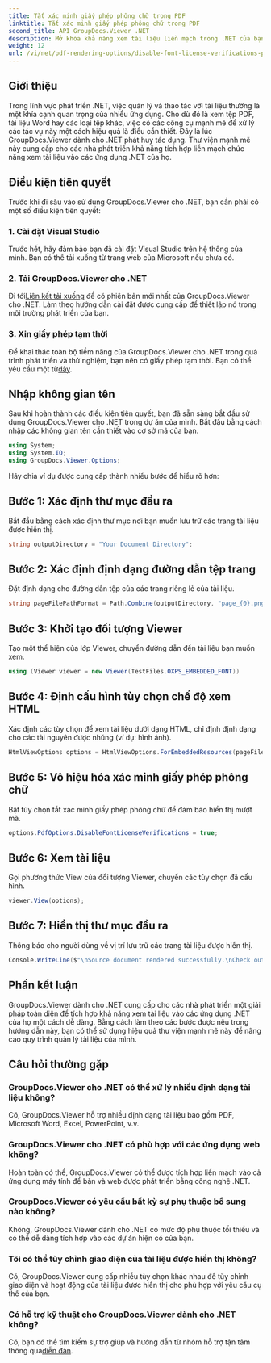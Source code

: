 ```yaml
---
title: Tắt xác minh giấy phép phông chữ trong PDF
linktitle: Tắt xác minh giấy phép phông chữ trong PDF
second_title: API GroupDocs.Viewer .NET
description: Mở khóa khả năng xem tài liệu liền mạch trong .NET của bạn với GroupDocs.Viewer dành cho .NET. Dễ dàng tích hợp và tùy chỉnh kết xuất tài liệu với mức độ phụ thuộc tối thiểu.
weight: 12
url: /vi/net/pdf-rendering-options/disable-font-license-verifications-pdf/
---
```

## Giới thiệu
Trong lĩnh vực phát triển .NET, việc quản lý và thao tác với tài liệu thường là một khía cạnh quan trọng của nhiều ứng dụng. Cho dù đó là xem tệp PDF, tài liệu Word hay các loại tệp khác, việc có các công cụ mạnh mẽ để xử lý các tác vụ này một cách hiệu quả là điều cần thiết. Đây là lúc GroupDocs.Viewer dành cho .NET phát huy tác dụng. Thư viện mạnh mẽ này cung cấp cho các nhà phát triển khả năng tích hợp liền mạch chức năng xem tài liệu vào các ứng dụng .NET của họ.
## Điều kiện tiên quyết
Trước khi đi sâu vào sử dụng GroupDocs.Viewer cho .NET, bạn cần phải có một số điều kiện tiên quyết:
### 1. Cài đặt Visual Studio
Trước hết, hãy đảm bảo bạn đã cài đặt Visual Studio trên hệ thống của mình. Bạn có thể tải xuống từ trang web của Microsoft nếu chưa có.
### 2. Tải GroupDocs.Viewer cho .NET
 Đi tới[Liên kết tải xuống](https://releases.groupdocs.com/viewer/net/) để có phiên bản mới nhất của GroupDocs.Viewer cho .NET. Làm theo hướng dẫn cài đặt được cung cấp để thiết lập nó trong môi trường phát triển của bạn.
### 3. Xin giấy phép tạm thời
 Để khai thác toàn bộ tiềm năng của GroupDocs.Viewer cho .NET trong quá trình phát triển và thử nghiệm, bạn nên có giấy phép tạm thời. Bạn có thể yêu cầu một từ[đây](https://purchase.groupdocs.com/temporary-license/).

## Nhập không gian tên
Sau khi hoàn thành các điều kiện tiên quyết, bạn đã sẵn sàng bắt đầu sử dụng GroupDocs.Viewer cho .NET trong dự án của mình. Bắt đầu bằng cách nhập các không gian tên cần thiết vào cơ sở mã của bạn.
```csharp
using System;
using System.IO;
using GroupDocs.Viewer.Options;
```

Hãy chia ví dụ được cung cấp thành nhiều bước để hiểu rõ hơn:
## Bước 1: Xác định thư mục đầu ra
Bắt đầu bằng cách xác định thư mục nơi bạn muốn lưu trữ các trang tài liệu được hiển thị.
```csharp
string outputDirectory = "Your Document Directory";
```
## Bước 2: Xác định định dạng đường dẫn tệp trang
Đặt định dạng cho đường dẫn tệp của các trang riêng lẻ của tài liệu.
```csharp
string pageFilePathFormat = Path.Combine(outputDirectory, "page_{0}.png");
```
## Bước 3: Khởi tạo đối tượng Viewer
Tạo một thể hiện của lớp Viewer, chuyển đường dẫn đến tài liệu bạn muốn xem.
```csharp
using (Viewer viewer = new Viewer(TestFiles.OXPS_EMBEDDED_FONT))
```
## Bước 4: Định cấu hình tùy chọn chế độ xem HTML
Xác định các tùy chọn để xem tài liệu dưới dạng HTML, chỉ định định dạng cho các tài nguyên được nhúng (ví dụ: hình ảnh).
```csharp
HtmlViewOptions options = HtmlViewOptions.ForEmbeddedResources(pageFilePathFormat);
```
## Bước 5: Vô hiệu hóa xác minh giấy phép phông chữ
Bật tùy chọn tắt xác minh giấy phép phông chữ để đảm bảo hiển thị mượt mà.
```csharp
options.PdfOptions.DisableFontLicenseVerifications = true;
```
## Bước 6: Xem tài liệu
Gọi phương thức View của đối tượng Viewer, chuyển các tùy chọn đã cấu hình.
```csharp
viewer.View(options);
```
## Bước 7: Hiển thị thư mục đầu ra
Thông báo cho người dùng về vị trí lưu trữ các trang tài liệu được hiển thị.
```csharp
Console.WriteLine($"\nSource document rendered successfully.\nCheck output in {outputDirectory}.");
```

## Phần kết luận
GroupDocs.Viewer dành cho .NET cung cấp cho các nhà phát triển một giải pháp toàn diện để tích hợp khả năng xem tài liệu vào các ứng dụng .NET của họ một cách dễ dàng. Bằng cách làm theo các bước được nêu trong hướng dẫn này, bạn có thể sử dụng hiệu quả thư viện mạnh mẽ này để nâng cao quy trình quản lý tài liệu của mình.
## Câu hỏi thường gặp
### GroupDocs.Viewer cho .NET có thể xử lý nhiều định dạng tài liệu không?
Có, GroupDocs.Viewer hỗ trợ nhiều định dạng tài liệu bao gồm PDF, Microsoft Word, Excel, PowerPoint, v.v.
### GroupDocs.Viewer cho .NET có phù hợp với các ứng dụng web không?
Hoàn toàn có thể, GroupDocs.Viewer có thể được tích hợp liền mạch vào cả ứng dụng máy tính để bàn và web được phát triển bằng công nghệ .NET.
### GroupDocs.Viewer có yêu cầu bất kỳ sự phụ thuộc bổ sung nào không?
Không, GroupDocs.Viewer dành cho .NET có mức độ phụ thuộc tối thiểu và có thể dễ dàng tích hợp vào các dự án hiện có của bạn.
### Tôi có thể tùy chỉnh giao diện của tài liệu được hiển thị không?
Có, GroupDocs.Viewer cung cấp nhiều tùy chọn khác nhau để tùy chỉnh giao diện và hoạt động của tài liệu được hiển thị cho phù hợp với yêu cầu cụ thể của bạn.
### Có hỗ trợ kỹ thuật cho GroupDocs.Viewer dành cho .NET không?
 Có, bạn có thể tìm kiếm sự trợ giúp và hướng dẫn từ nhóm hỗ trợ tận tâm thông qua[diễn đàn](https://forum.groupdocs.com/c/viewer/9).